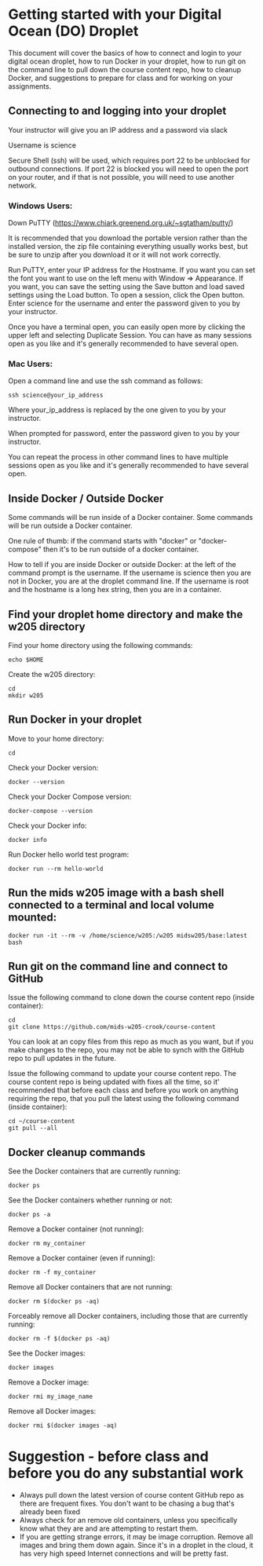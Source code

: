 # Getting started with your Digital Ocean (DO) Droplet

This document will cover the basics of how to connect and login to your digital ocean droplet, how to run Docker in your droplet, how to run git on the command line to pull down the course content repo, how to cleanup Docker, and suggestions to prepare for class and for working on your assignments.

## Connecting to and logging into your droplet

Your instructor will give you an IP address and a password via slack

Username is science

Secure Shell (ssh) will be used, which requires port 22 to be unblocked for outbound connections.  If port 22 is blocked you will need to open the port on your router, and if that is not possible, you will need to use another network.

### Windows Users:

Down PuTTY (https://www.chiark.greenend.org.uk/~sgtatham/putty/)

It is recommended that you download the portable version rather than the installed version, the zip file containing everything usually works best, but be sure to unzip after you download it or it will not work correctly.

Run PuTTY, enter your IP address for the Hostname.  If you want you can set the font you want to use on the left menu with Window => Appearance.  If you want, you can save the setting using the Save button and load saved settings using the Load button.  To open a session, click the Open button.  Enter science for the username and enter the password given to you by your instructor.

Once you have a terminal open, you can easily open more by clicking the upper left and selecting Duplicate Session.  You can have as many sessions open as you like and it's generally recommended to have several open.
 
### Mac Users:

Open a command line and use the ssh command as follows:  

```
ssh science@your_ip_address
```

Where your_ip_address is replaced by the one given to you by your instructor.

When prompted for password, enter the password given to you by your instructor.

You can repeat the process in other command lines to have multiple sessions open as you like and it's generally recommended to have several open.

## Inside Docker / Outside Docker

Some commands will be run inside of a Docker container.  Some commands will be run outside a Docker container.

One rule of thumb:  if the command starts with "docker" or "docker-compose" then it's to be run outside of a docker container.

How to tell if you are inside Docker or outside Docker: at the left of the command prompt is the username.  If the username is science then you are not in Docker, you are at the droplet command line.  If the username is root and the hostname is a long hex string, then you are in a container.

## Find your droplet home directory and make the w205 directory

Find your home directory using the following commands:
```
echo $HOME
```

Create the w205 directory:
```
cd
mkdir w205
```

## Run Docker in your droplet

Move to your home directory:
```
cd
```

Check your Docker version:
```
docker --version
```

Check your Docker Compose version:
```
docker-compose --version
```

Check your Docker info:
```
docker info
```

Run Docker hello world test program:
```
docker run --rm hello-world
```

## Run the mids w205 image with a bash shell connected to a terminal and local volume mounted:
```
docker run -it --rm -v /home/science/w205:/w205 midsw205/base:latest bash
```

## Run git on the command line and connect to GitHub

Issue the following command to clone down the course content repo (inside container):
```
cd
git clone https://github.com/mids-w205-crook/course-content
```

You can look at an copy files from this repo as much as you want, but if you make changes to the repo, you may not be able to synch with the GitHub repo to pull updates in the future.

Issue the following command to update your course content repo.  The course content repo is being updated with fixes all the time, so it' recommended that before each class and before you work on anything requiring the repo, that you pull the latest using the following command (inside container):

```
cd ~/course-content
git pull --all
```

## Docker cleanup commands

See the Docker containers that are currently running:
```
docker ps
```

See the Docker containers whether running or not:
```
docker ps -a
```

Remove a Docker container (not running):
```
docker rm my_container
```

Remove a Docker container (even if running):
```
docker rm -f my_container
```

Remove all Docker containers that are not running:
```
docker rm $(docker ps -aq)
```

Forceably remove all Docker containers, including those that are currently running:
```
docker rm -f $(docker ps -aq)
```

See the Docker images:
```
docker images
```

Remove a Docker image:
```
docker rmi my_image_name
```

Remove all Docker images:
```
docker rmi $(docker images -aq)
```

# Suggestion - before class and before you do any substantial work

* Always pull down the latest version of course content GitHub repo as there are frequent fixes.  You don't want to be chasing a bug that's already been fixed
* Always check for an remove old containers, unless you specifically know what they are and are attempting to restart them.
* If you are getting strange errors, it may be image corruption.  Remove all images and bring them down again.  Since it's in a droplet in the cloud, it has very high speed Internet connections and will be pretty fast. 

